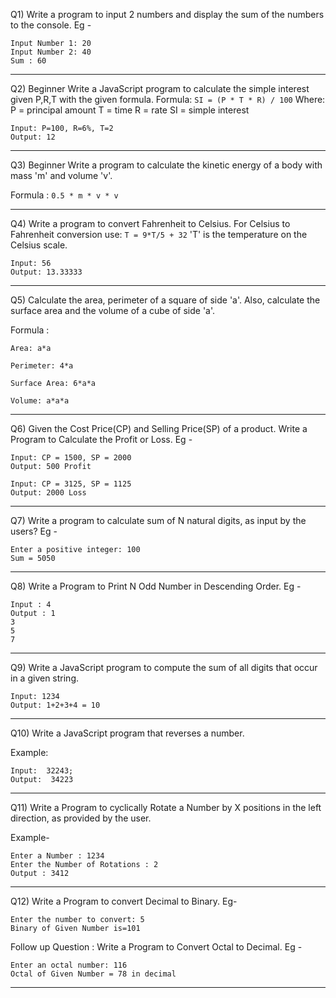 Q1) Write a program to input 2 numbers and display the sum of the numbers to the console.
Eg - 
```
Input Number 1: 20
Input Number 2: 40
Sum : 60
```

------------------------------

Q2)  Beginner
Write a JavaScript program to calculate the simple interest given P,R,T with the given formula.
Formula:
`SI = (P * T * R) / 100`
Where:
P = principal amount
T = time
R = rate
SI = simple interest
```
Input: P=100, R=6%, T=2
Output: 12
```

------------------------------

Q3)  Beginner
Write a program to calculate the kinetic energy of a body with mass 'm' and volume 'v'. 

Formula : `0.5 * m * v * v`

---------------------------------
Q4) Write a  program to convert Fahrenheit to Celsius. For Celsius to Fahrenheit conversion use:
`T = 9*T/5 + 32`
'T' is the temperature on the Celsius scale. 
```
Input: 56
Output: 13.33333
```

----------------------------------

Q5) Calculate the area, perimeter of a square of side 'a'.  Also, calculate the surface area and the volume of a cube of side 'a'.

Formula : 

`Area: a*a`

`Perimeter: 4*a`

`Surface Area: 6*a*a`

`Volume: a*a*a`


-------------------------------------

Q6) Given the Cost Price(CP) and Selling Price(SP) of a product. Write a Program to Calculate the Profit or Loss.
Eg - 
```
Input: CP = 1500, SP = 2000
Output: 500 Profit

Input: CP = 3125, SP = 1125
Output: 2000 Loss
```

------------------------------------

Q7) Write a program to calculate sum of N natural digits, as input by the users?
Eg - 
```
Enter a positive integer: 100
Sum = 5050
```

---------------------------------------

Q8) Write a Program to Print N Odd Number in Descending Order.
Eg - 
```
Input : 4
Output : 1
3
5
7
```

------------------------------------------

Q9) Write a JavaScript program to compute the sum of all digits that occur in a given string. 
```
Input: 1234
Output: 1+2+3+4 = 10
```

----------------------------------------

Q10) Write a JavaScript program that reverses a number.

Example: 
```
Input:  32243;
Output:  34223
```

-----------------------------------------

Q11) Write a Program to cyclically Rotate a Number by X positions in the left direction, as provided by the user.

Example-
```
Enter a Number : 1234
Enter the Number of Rotations : 2
Output : 3412
```

-----------------------------------------

Q12) Write a Program to convert Decimal to Binary.
Eg- 
```
Enter the number to convert: 5
Binary of Given Number is=101 
```


Follow up Question : Write a Program to Convert Octal to Decimal.
Eg - 
```
Enter an octal number: 116
Octal of Given Number = 78 in decimal
```

---------------------------------------------
